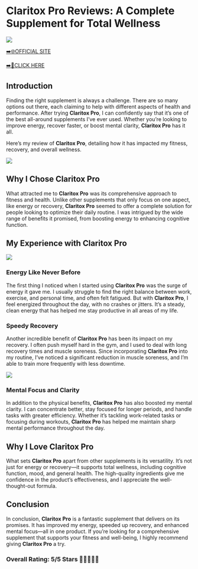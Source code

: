 # **Claritox Pro Reviews**: A Complete Supplement for Total Wellness

[![](https://static.vecteezy.com/system/resources/thumbnails/019/896/014/small/buy-now-gradient-button-with-cart-symbol-buy-now-illustration-png.png)](https://edetoop.top/lander/sugarpreland-1/claritox.html) 

[➡️🌐OFFICIAL SITE](https://edetoop.top/lander/sugarpreland-1/claritox.html) 

[➡️🔗CLICK HERE](https://edetoop.top/lander/sugarpreland-1/claritox.html) 


## Introduction

Finding the right supplement is always a challenge. There are so many options out there, each claiming to help with different aspects of health and performance. After trying **Claritox Pro**, I can confidently say that it’s one of the best all-around supplements I’ve ever used. Whether you’re looking to improve energy, recover faster, or boost mental clarity, **Claritox Pro** has it all.

Here’s my review of **Claritox Pro**, detailing how it has impacted my fitness, recovery, and overall wellness.

[![](https://wallpapers.com/images/hd/red-order-now-button-udg4jcj4arvn8b0n-2.png)](https://edetoop.top/lander/sugarpreland-1/claritox.html)  

## Why I Chose **Claritox Pro**

What attracted me to **Claritox Pro** was its comprehensive approach to fitness and health. Unlike other supplements that only focus on one aspect, like energy or recovery, **Claritox Pro** seemed to offer a complete solution for people looking to optimize their daily routine. I was intrigued by the wide range of benefits it promised, from boosting energy to enhancing cognitive function.

## My Experience with **Claritox Pro**

[![](https://static.vecteezy.com/system/resources/thumbnails/019/896/014/small/buy-now-gradient-button-with-cart-symbol-buy-now-illustration-png.png)](https://edetoop.top/lander/sugarpreland-1/claritox.html)

### Energy Like Never Before

The first thing I noticed when I started using **Claritox Pro** was the surge of energy it gave me. I usually struggle to find the right balance between work, exercise, and personal time, and often felt fatigued. But with **Claritox Pro**, I feel energized throughout the day, with no crashes or jitters. It’s a steady, clean energy that has helped me stay productive in all areas of my life.

### Speedy Recovery

Another incredible benefit of **Claritox Pro** has been its impact on my recovery. I often push myself hard in the gym, and I used to deal with long recovery times and muscle soreness. Since incorporating **Claritox Pro** into my routine, I’ve noticed a significant reduction in muscle soreness, and I’m able to train more frequently with less downtime.

[![](https://wallpapers.com/images/hd/red-order-now-button-udg4jcj4arvn8b0n-2.png)](https://edetoop.top/lander/sugarpreland-1/claritox.html)  

### Mental Focus and Clarity

In addition to the physical benefits, **Claritox Pro** has also boosted my mental clarity. I can concentrate better, stay focused for longer periods, and handle tasks with greater efficiency. Whether it’s tackling work-related tasks or focusing during workouts, **Claritox Pro** has helped me maintain sharp mental performance throughout the day.

## Why I Love **Claritox Pro**

What sets **Claritox Pro** apart from other supplements is its versatility. It’s not just for energy or recovery—it supports total wellness, including cognitive function, mood, and general health. The high-quality ingredients give me confidence in the product’s effectiveness, and I appreciate the well-thought-out formula.

## Conclusion

In conclusion, **Claritox Pro** is a fantastic supplement that delivers on its promises. It has improved my energy, speeded up recovery, and enhanced mental focus—all in one product. If you’re looking for a comprehensive supplement that supports your fitness and well-being, I highly recommend giving **Claritox Pro** a try.

### Overall Rating: 5/5 Stars 🌟🌟🌟🌟🌟
